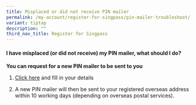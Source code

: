 ```yaml
---
title: Misplaced or did not receive PIN mailer
permalink: /my-account/register-for-singpass/pin-mailer-troubleshoot/
variant: tiptap
description: ""
third_nav_title: Register for Singpass
---
```

<h4><strong>I have misplaced (or did not receive) my PIN mailer, what should I do?</strong></h4>
<p><strong>You can request for a new PIN mailer to be sent to you</strong>
</p>
<ol data-tight="true" class="tight">
<li>
<p><a href="https://www.singpass.gov.sg/home/ui/online-reset-password/user-detail" rel="noopener noreferrer nofollow" target="_blank">Click here</a> and
fill in your details</p>
</li>
<li>
<p>A new PIN mailer will then be sent to your registered overseas address
within 10 working days (depending on overseas postal services).</p>
</li>
</ol>
<p></p>